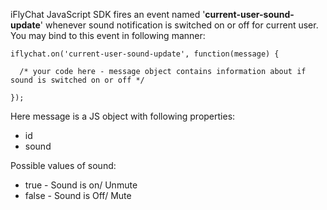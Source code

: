 iFlyChat JavaScript SDK fires an event named '**current-user-sound-update**' whenever sound notification is switched on or off for current user. You may bind to this event in following manner:
~~~
iflychat.on('current-user-sound-update', function(message) {
  
  /* your code here - message object contains information about if sound is switched on or off */

});
~~~

Here message is a JS object with following properties:

* id
* sound

Possible values of sound:

* true - Sound is on/ Unmute
* false - Sound is Off/ Mute
